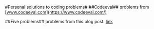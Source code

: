 #Personal solutions to coding problems#
##Codeeval##
problems from [www.codeeval.com](https://www.codeeval.com/)

##Five problems##
problems from this blog post: [link](https://blog.svpino.com/2015/05/07/five-programming-problems-every-software-engineer-should-be-able-to-solve-in-less-than-1-hour)